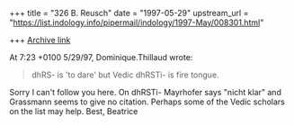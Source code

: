 +++
title = "326 B. Reusch"
date = "1997-05-29"
upstream_url = "https://list.indology.info/pipermail/indology/1997-May/008301.html"

+++
[Archive link](https://list.indology.info/pipermail/indology/1997-May/008301.html)

At 7:23 +0100 5/29/97, Dominique.Thillaud wrote:
>
>	dhRS- is 'to dare' but Vedic dhRSTi- is fire tongue.

Sorry I can't follow you here. On dhRSTi- Mayrhofer says "nicht klar" and
Grassmann seems to give no citation.
Perhaps some of the Vedic scholars on the list may help.
Best,
Beatrice






